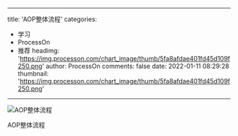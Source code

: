 
---
title: 'AOP整体流程'
categories: 
 - 学习
 - ProcessOn
 - 推荐
headimg: 'https://img.processon.com/chart_image/thumb/5fa8afdae401fd45d109f250.png'
author: ProcessOn
comments: false
date: 2022-01-11 08:29:28
thumbnail: 'https://img.processon.com/chart_image/thumb/5fa8afdae401fd45d109f250.png'
---

<div>   
<img class="thumb" alt="AOP整体流程" src="https://img.processon.com/chart_image/thumb/5fa8afdae401fd45d109f250.png" referrerpolicy="no-referrer">
<p>AOP整体流程</p>  
</div>
            